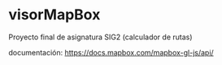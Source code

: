 # visorMapBox
Proyecto final de asignatura SIG2 (calculador de rutas)

documentación: https://docs.mapbox.com/mapbox-gl-js/api/

